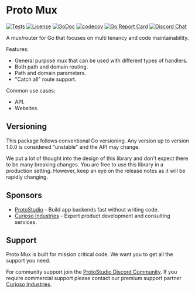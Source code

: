 # Proto Mux

[![Tests](https://github.com/proto-studio/protomux/actions/workflows/tests.yml/badge.svg)](https://github.com/proto-studio/protomux/actions/workflows/tests.yml)
[![License](https://img.shields.io/badge/License-MIT-blue.svg)]([https://github.com/leaanthony/clir/blob/master/LICENSE](https://github.com/proto-studio/protomux/blob/main/LICENSE.txt))
[![GoDoc](https://godoc.org/github.com/golang/gddo?status.svg)](https://pkg.go.dev/proto.zip/studio/mux)
[![codecov](https://codecov.io/gh/proto-studio/protomux/graph/badge.svg?token=K6MR10DKYX)](https://codecov.io/gh/proto-studio/protomux)
[![Go Report Card](https://goreportcard.com/badge/proto.zip/studio/mux)](https://goreportcard.com/report/proto.zip/studio/mux)
[![Discord Chat](https://img.shields.io/badge/Discord-chat-blue?logo=Discord&logoColor=white)](https://proto.studio/social/discord)

A mux/router for Go that focuses on multi tenancy and code maintainability.

Features:

- General purpose mux that can be used with different types of handlers.
- Both path and domain routing.
- Path and domain parameters.
- "Catch all" route support.

Common use cases:

- API.
- Websites.

## Versioning

This package follows conventional Go versioning. Any version up to version 1.0.0 is considered "unstable" and the API may change.

We put a lot of thought into the design of this library and don't expect there to be many breaking changes. You are free to use this library in a production setting. However, keep an eye on the release notes as it will be rapidly changing.

## Sponsors

- [ProtoStudio](https://proto.studio) - Build app backends fast without writing code.
- [Curioso Industries](https://curiosoindustries.com) - Expert product development and consulting services.

## Support

Proto Mux is built for mission critical code. We want you to get all the support you need.

For community support join the [ProtoStudio Discord Community](https://discord.gg/vdmHhx47). If you require commercial support please contact our premium support partner [Curioso Industries](https://curiosoindustries.com).
